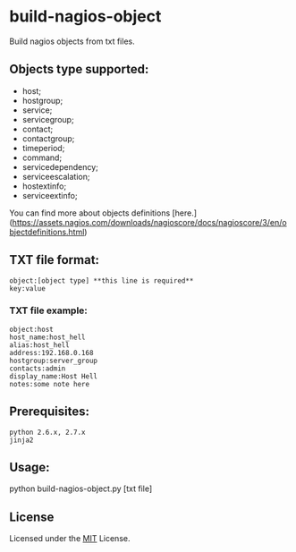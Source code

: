 # build-nagios-object
Build nagios objects from txt files.

## Objects type supported:
* host;
* hostgroup;
* service;
* servicegroup;
* contact;
* contactgroup;
* timeperiod;
* command;
* servicedependency;
* serviceescalation;
* hostextinfo;
* serviceextinfo;

You can find more about objects definitions [here.] (https://assets.nagios.com/downloads/nagioscore/docs/nagioscore/3/en/objectdefinitions.html)

## TXT file format:
    object:[object type] **this line is required**
    key:value

### TXT file example:
    object:host
    host_name:host_hell
    alias:host_hell
    address:192.168.0.168
    hostgroup:server_group
    contacts:admin
    display_name:Host Hell
    notes:some note here

## Prerequisites:
    python 2.6.x, 2.7.x
    jinja2

## Usage:
python build-nagios-object.py [txt file]

## License
Licensed under the [MIT](LICENSE.txt) License.